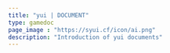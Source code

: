 ```yaml
---
title: "yui | DOCUMENT"
type: gamedoc
page_image : "https://syui.cf/icon/ai.png"
description: "Introduction of yui documents"
---
```




